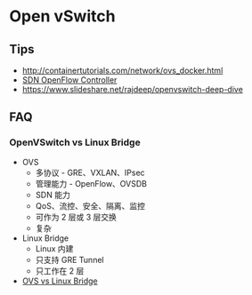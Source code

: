 # Open vSwitch

## Tips
* http://containertutorials.com/network/ovs_docker.html
* [SDN OpenFlow Controller](https://github.com/floodlight/floodlight)
* https://www.slideshare.net/rajdeep/openvswitch-deep-dive

## FAQ
### OpenVSwitch vs Linux Bridge
* OVS
  * 多协议 - GRE、VXLAN、IPsec
  * 管理能力 - OpenFlow、OVSDB 
  * SDN 能力
  * QoS、流控、安全、隔离、监控
  * 可作为 2 层或 3 层交换
  * 复杂
* Linux Bridge
  * Linux 内建
  * 只支持 GRE Tunnel
  * 只工作在 2 层
* [OVS vs Linux Bridge](http://www.fiber-optic-transceiver-module.com/ovs-vs-linux-bridge-who-is-the-winner.html)
